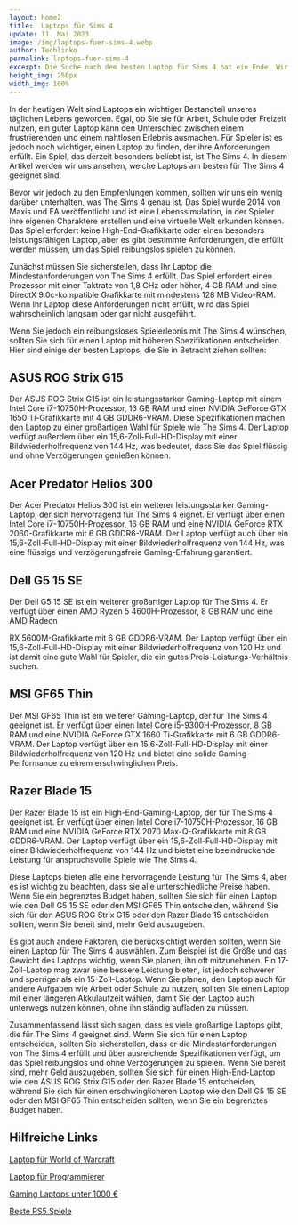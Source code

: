```yaml
---
layout: home2
title:  Laptops für Sims 4
update: 11. Mai 2023
image: /img/laptops-fuer-sims-4.webp
author: Techlinko
permalink: laptops-fuer-sims-4
excerpt: Die Suche nach dem besten Laptop für Sims 4 hat ein Ende. Wir zeigen dir heute die besten Laptops für Sims 4. Aktualisiert um Dir das bestmögliche Spieleerlebnis zu bieten.
height_img: 250px
width_img: 100%
---
```


In der heutigen Welt sind Laptops ein wichtiger Bestandteil unseres täglichen Lebens geworden. Egal, ob Sie sie für Arbeit, Schule oder Freizeit nutzen, ein guter Laptop kann den Unterschied zwischen einem frustrierenden und einem nahtlosen Erlebnis ausmachen. Für Spieler ist es jedoch noch wichtiger, einen Laptop zu finden, der ihre Anforderungen erfüllt. Ein Spiel, das derzeit besonders beliebt ist, ist The Sims 4. In diesem Artikel werden wir uns ansehen, welche Laptops am besten für The Sims 4 geeignet sind.

Bevor wir jedoch zu den Empfehlungen kommen, sollten wir uns ein wenig darüber unterhalten, was The Sims 4 genau ist. Das Spiel wurde 2014 von Maxis und EA veröffentlicht und ist eine Lebenssimulation, in der Spieler ihre eigenen Charaktere erstellen und eine virtuelle Welt erkunden können. Das Spiel erfordert keine High-End-Grafikkarte oder einen besonders leistungsfähigen Laptop, aber es gibt bestimmte Anforderungen, die erfüllt werden müssen, um das Spiel reibungslos spielen zu können.

Zunächst müssen Sie sicherstellen, dass Ihr Laptop die Mindestanforderungen von The Sims 4 erfüllt. Das Spiel erfordert einen Prozessor mit einer Taktrate von 1,8 GHz oder höher, 4 GB RAM und eine DirectX 9.0c-kompatible Grafikkarte mit mindestens 128 MB Video-RAM. Wenn Ihr Laptop diese Anforderungen nicht erfüllt, wird das Spiel wahrscheinlich langsam oder gar nicht ausgeführt.

Wenn Sie jedoch ein reibungsloses Spielerlebnis mit The Sims 4 wünschen, sollten Sie sich für einen Laptop mit höheren Spezifikationen entscheiden. Hier sind einige der besten Laptops, die Sie in Betracht ziehen sollten:

## ASUS ROG Strix G15

Der ASUS ROG Strix G15 ist ein leistungsstarker Gaming-Laptop mit einem Intel Core i7-10750H-Prozessor, 16 GB RAM und einer NVIDIA GeForce GTX 1650 Ti-Grafikkarte mit 4 GB GDDR6-VRAM. Diese Spezifikationen machen den Laptop zu einer großartigen Wahl für Spiele wie The Sims 4. Der Laptop verfügt außerdem über ein 15,6-Zoll-Full-HD-Display mit einer Bildwiederholfrequenz von 144 Hz, was bedeutet, dass Sie das Spiel flüssig und ohne Verzögerungen genießen können.

## Acer Predator Helios 300

Der Acer Predator Helios 300 ist ein weiterer leistungsstarker Gaming-Laptop, der sich hervorragend für The Sims 4 eignet. Er verfügt über einen Intel Core i7-10750H-Prozessor, 16 GB RAM und eine NVIDIA GeForce RTX 2060-Grafikkarte mit 6 GB GDDR6-VRAM. Der Laptop verfügt auch über ein 15,6-Zoll-Full-HD-Display mit einer Bildwiederholfrequenz von 144 Hz, was eine flüssige und verzögerungsfreie Gaming-Erfahrung garantiert.

## Dell G5 15 SE
Der Dell G5 15 SE ist ein weiterer großartiger Laptop für The Sims 4. Er verfügt über einen AMD Ryzen 5 4600H-Prozessor, 8 GB RAM und eine AMD Radeon

RX 5600M-Grafikkarte mit 6 GB GDDR6-VRAM. Der Laptop verfügt über ein 15,6-Zoll-Full-HD-Display mit einer Bildwiederholfrequenz von 120 Hz und ist damit eine gute Wahl für Spieler, die ein gutes Preis-Leistungs-Verhältnis suchen.

## MSI GF65 Thin
Der MSI GF65 Thin ist ein weiterer Gaming-Laptop, der für The Sims 4 geeignet ist. Er verfügt über einen Intel Core i5-9300H-Prozessor, 8 GB RAM und eine NVIDIA GeForce GTX 1660 Ti-Grafikkarte mit 6 GB GDDR6-VRAM. Der Laptop verfügt über ein 15,6-Zoll-Full-HD-Display mit einer Bildwiederholfrequenz von 120 Hz und bietet eine solide Gaming-Performance zu einem erschwinglichen Preis.

## Razer Blade 15
Der Razer Blade 15 ist ein High-End-Gaming-Laptop, der für The Sims 4 geeignet ist. Er verfügt über einen Intel Core i7-10750H-Prozessor, 16 GB RAM und eine NVIDIA GeForce RTX 2070 Max-Q-Grafikkarte mit 8 GB GDDR6-VRAM. Der Laptop verfügt über ein 15,6-Zoll-Full-HD-Display mit einer Bildwiederholfrequenz von 144 Hz und bietet eine beeindruckende Leistung für anspruchsvolle Spiele wie The Sims 4.

Diese Laptops bieten alle eine hervorragende Leistung für The Sims 4, aber es ist wichtig zu beachten, dass sie alle unterschiedliche Preise haben. Wenn Sie ein begrenztes Budget haben, sollten Sie sich für einen Laptop wie den Dell G5 15 SE oder den MSI GF65 Thin entscheiden, während Sie sich für den ASUS ROG Strix G15 oder den Razer Blade 15 entscheiden sollten, wenn Sie bereit sind, mehr Geld auszugeben.

Es gibt auch andere Faktoren, die berücksichtigt werden sollten, wenn Sie einen Laptop für The Sims 4 auswählen. Zum Beispiel ist die Größe und das Gewicht des Laptops wichtig, wenn Sie planen, ihn oft mitzunehmen. Ein 17-Zoll-Laptop mag zwar eine bessere Leistung bieten, ist jedoch schwerer und sperriger als ein 15-Zoll-Laptop. Wenn Sie planen, den Laptop auch für andere Aufgaben wie Arbeit oder Schule zu nutzen, sollten Sie einen Laptop mit einer längeren Akkulaufzeit wählen, damit Sie den Laptop auch unterwegs nutzen können, ohne ihn ständig aufladen zu müssen.

Zusammenfassend lässt sich sagen, dass es viele großartige Laptops gibt, die für The Sims 4 geeignet sind. Wenn Sie sich für einen Laptop entscheiden, sollten Sie sicherstellen, dass er die Mindestanforderungen von The Sims 4 erfüllt und über ausreichende Spezifikationen verfügt, um das Spiel reibungslos und ohne Verzögerungen zu spielen. Wenn Sie bereit sind, mehr Geld auszugeben, sollten Sie sich für einen High-End-Laptop wie den ASUS ROG Strix G15 oder den Razer Blade 15 entscheiden, während Sie sich für einen erschwinglicheren Laptop wie den Dell G5 15 SE oder den MSI GF65 Thin entscheiden sollten, wenn Sie ein begrenztes Budget haben.


## Hilfreiche Links

[Laptop für World of Warcraft](/geeigneter-laptop-wow)

[Laptop für Programmierer](/laptop-programmierer)

[Gaming Laptops unter 1000 €](/gaming-laptops-unter)

[Beste PS5 Spiele](/beste-ps5-spiele)

